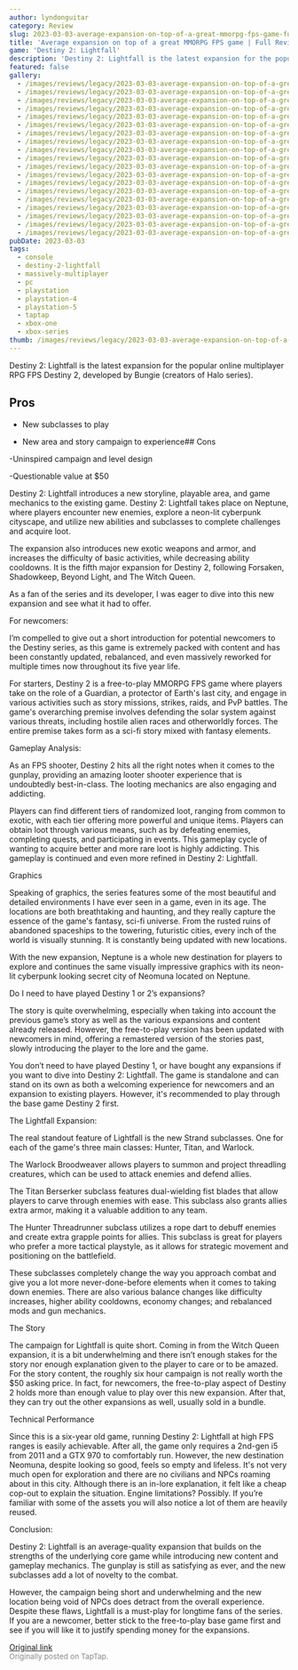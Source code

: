 ```yaml
---
author: lyndonguitar
category: Review
slug: 2023-03-03-average-expansion-on-top-of-a-great-mmorpg-fps-game-full-review-destiny-2-lightfall
title: 'Average expansion on top of a great MMORPG FPS game | Full Review - Destiny 2: Lightfall'
game: 'Destiny 2: Lightfall'
description: 'Destiny 2: Lightfall is the latest expansion for the popular online multiplayer RPG FPS Destiny 2, developed by Bungie (creators of Halo series).'
featured: false
gallery:
  - /images/reviews/legacy/2023-03-03-average-expansion-on-top-of-a-great-mmorpg-fps-game--full-review---destiny-2-lightfall-0.avif
  - /images/reviews/legacy/2023-03-03-average-expansion-on-top-of-a-great-mmorpg-fps-game--full-review---destiny-2-lightfall-1.avif
  - /images/reviews/legacy/2023-03-03-average-expansion-on-top-of-a-great-mmorpg-fps-game--full-review---destiny-2-lightfall-2.avif
  - /images/reviews/legacy/2023-03-03-average-expansion-on-top-of-a-great-mmorpg-fps-game--full-review---destiny-2-lightfall-3.avif
  - /images/reviews/legacy/2023-03-03-average-expansion-on-top-of-a-great-mmorpg-fps-game--full-review---destiny-2-lightfall-4.avif
  - /images/reviews/legacy/2023-03-03-average-expansion-on-top-of-a-great-mmorpg-fps-game--full-review---destiny-2-lightfall-5.avif
  - /images/reviews/legacy/2023-03-03-average-expansion-on-top-of-a-great-mmorpg-fps-game--full-review---destiny-2-lightfall-6.avif
  - /images/reviews/legacy/2023-03-03-average-expansion-on-top-of-a-great-mmorpg-fps-game--full-review---destiny-2-lightfall-7.avif
  - /images/reviews/legacy/2023-03-03-average-expansion-on-top-of-a-great-mmorpg-fps-game--full-review---destiny-2-lightfall-8.avif
  - /images/reviews/legacy/2023-03-03-average-expansion-on-top-of-a-great-mmorpg-fps-game--full-review---destiny-2-lightfall-9.avif
  - /images/reviews/legacy/2023-03-03-average-expansion-on-top-of-a-great-mmorpg-fps-game--full-review---destiny-2-lightfall-10.avif
  - /images/reviews/legacy/2023-03-03-average-expansion-on-top-of-a-great-mmorpg-fps-game--full-review---destiny-2-lightfall-11.avif
  - /images/reviews/legacy/2023-03-03-average-expansion-on-top-of-a-great-mmorpg-fps-game--full-review---destiny-2-lightfall-12.avif
  - /images/reviews/legacy/2023-03-03-average-expansion-on-top-of-a-great-mmorpg-fps-game--full-review---destiny-2-lightfall-13.avif
  - /images/reviews/legacy/2023-03-03-average-expansion-on-top-of-a-great-mmorpg-fps-game--full-review---destiny-2-lightfall-14.avif
  - /images/reviews/legacy/2023-03-03-average-expansion-on-top-of-a-great-mmorpg-fps-game--full-review---destiny-2-lightfall-15.avif
  - /images/reviews/legacy/2023-03-03-average-expansion-on-top-of-a-great-mmorpg-fps-game--full-review---destiny-2-lightfall-16.avif
  - /images/reviews/legacy/2023-03-03-average-expansion-on-top-of-a-great-mmorpg-fps-game--full-review---destiny-2-lightfall-17.avif
  - /images/reviews/legacy/2023-03-03-average-expansion-on-top-of-a-great-mmorpg-fps-game--full-review---destiny-2-lightfall-18.avif
pubDate: 2023-03-03
tags:
  - console
  - destiny-2-lightfall
  - massively-multiplayer
  - pc
  - playstation
  - playstation-4
  - playstation-5
  - taptap
  - xbox-one
  - xbox-series
thumb: /images/reviews/legacy/2023-03-03-average-expansion-on-top-of-a-great-mmorpg-fps-game--full-review---destiny-2-lightfall-0.avif
---
```


Destiny 2: Lightfall is the latest expansion for the popular online multiplayer RPG FPS Destiny 2, developed by Bungie (creators of Halo series).




## Pros



- New subclasses to play


- New area and story campaign to experience## Cons


-Uninspired campaign and level design

-Questionable value at $50

Destiny 2: Lightfall introduces a new storyline, playable area, and game mechanics to the existing game. Destiny 2: Lightfall takes place on Neptune, where players encounter new enemies, explore a neon-lit cyberpunk cityscape, and utilize new abilities and subclasses to complete challenges and acquire loot.

The expansion also introduces new exotic weapons and armor, and increases the difficulty of basic activities, while decreasing ability cooldowns. It is the fifth major expansion for Destiny 2, following Forsaken, Shadowkeep, Beyond Light, and The Witch Queen.

As a fan of the series and its developer, I was eager to dive into this new expansion and see what it had to offer.

For newcomers:

I’m compelled to give out a short introduction for potential newcomers to the Destiny series, as this game is extremely packed with content and has been constantly updated, rebalanced, and even massively reworked for multiple times now throughout its five year life.

For starters, Destiny 2 is a free-to-play MMORPG FPS game where players take on the role of a Guardian, a protector of Earth's last city, and engage in various activities such as story missions, strikes, raids, and PvP battles. The game's overarching premise involves defending the solar system against various threats, including hostile alien races and otherworldly forces. The entire premise takes form as a sci-fi story mixed with fantasy elements.

Gameplay Analysis:

As an FPS shooter, Destiny 2 hits all the right notes when it comes to the gunplay, providing an amazing looter shooter experience that is undoubtedly best-in-class. The looting mechanics are also engaging and addicting.

Players can find different tiers of randomized loot, ranging from common to exotic, with each tier offering more powerful and unique items. Players can obtain loot through various means, such as by defeating enemies, completing quests, and participating in events. This gameplay cycle of wanting to acquire better and more rare loot is highly addicting. This gameplay is continued and even more refined in Destiny 2: Lightfall.

Graphics

Speaking of graphics, the series features some of the most beautiful and detailed environments I have ever seen in a game, even in its age. The locations are both breathtaking and haunting, and they really capture the essence of the game's fantasy, sci-fi universe. From the rusted ruins of abandoned spaceships to the towering, futuristic cities, every inch of the world is visually stunning. It is constantly being updated with new locations.

With the new expansion, Neptune is a whole new destination for players to explore and continues the same visually impressive graphics with its neon-lit cyberpunk looking secret city of Neomuna located on Neptune.

Do I need to have played Destiny 1 or 2’s expansions?

The story is quite overwhelming, especially when taking into account the previous game’s story as well as the various expansions and content already released. However, the free-to-play version has been updated with newcomers in mind, offering a remastered version of the stories past, slowly introducing the player to the lore and the game.

You don’t need to have played Destiny 1, or have bought any expansions if you want to dive into Destiny 2: Lightfall. The game is standalone and can stand on its own as both a welcoming experience for newcomers and an expansion to existing players. However, it's recommended to play through the base game Destiny 2 first.

The Lightfall Expansion:

The real standout feature of Lightfall is the new Strand subclasses. One for each of the game's three main classes: Hunter, Titan, and Warlock.

The Warlock Broodweaver allows players to summon and project threadling creatures, which can be used to attack enemies and defend allies.

The Titan Berserker subclass features dual-wielding fist blades that allow players to carve through enemies with ease. This subclass also grants allies extra armor, making it a valuable addition to any team.

The Hunter Threadrunner subclass utilizes a rope dart to debuff enemies and create extra grapple points for allies. This subclass is great for players who prefer a more tactical playstyle, as it allows for strategic movement and positioning on the battlefield.

These subclasses completely change the way you approach combat and give you a lot more never-done-before elements when it comes to taking down enemies.  There are also various balance changes like difficulty increases, higher ability cooldowns, economy changes; and rebalanced mods and gun mechanics.

The Story

The campaign for Lightfall is quite short. Coming in from the Witch Queen expansion, it is a bit underwhelming and there isn’t enough stakes for the story nor enough explanation given to the player to care or to be amazed. For the story content, the roughly six hour campaign is not really worth the $50 asking price. In fact, for newcomers, the free-to-play aspect of Destiny 2 holds more than enough value to play over this new expansion. After that, they can try out the other expansions as well, usually sold in a bundle.

Technical Performance

Since this is a six-year old game, running Destiny 2: Lightfall at high FPS ranges is easily achievable. After all, the game only requires a 2nd-gen i5 from 2011 and a GTX 970 to comfortably run. However, the new destination Neomuna, despite looking so good, feels so empty and lifeless. It's not very much open for exploration and there are no civilians and NPCs roaming about in this city. Although there is an in-lore explanation, it felt like a cheap cop-out to explain the situation. Engine limitations? Possibly. If you’re familiar with some of the assets you will also notice a lot of them are heavily reused.

Conclusion:

Destiny 2: Lightfall is an average-quality expansion that builds on the strengths of the underlying core game while introducing new content and gameplay mechanics. The gunplay is still as satisfying as ever, and the new subclasses add a lot of novelty to the combat.

However, the campaign being short and underwhelming and the new location being void of NPCs does detract from the overall experience. Despite these flaws, Lightfall is a must-play for longtime fans of the series. If you are a newcomer, better stick to the free-to-play base game first and see if you will like it to justify spending money for the expansions.

[Original link](https://www.taptap.io/post/4689787)<br><span style="font-size: 0.95em; color: #888;">Originally posted on TapTap.</span>
